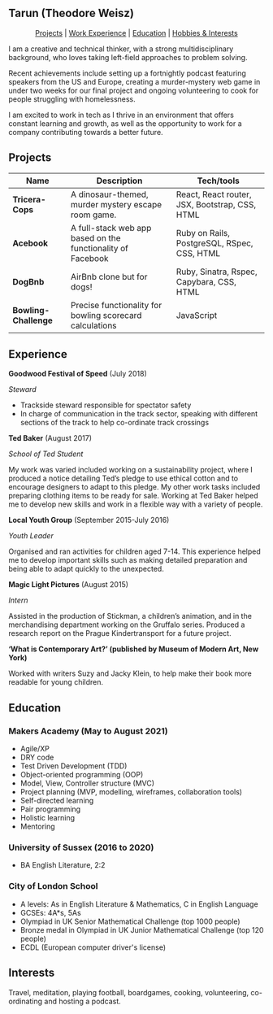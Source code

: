 ## Tarun (Theodore Weisz)

<div align="center">

[Projects](#projects) |
[Work Experience](#experience) |
[Education](#education) |
[Hobbies & Interests](#hobbies) 

</div>

I am a creative and technical thinker, with a strong multidisciplinary background, who loves taking left-field approaches to problem solving.

Recent achievements include setting up a fortnightly podcast featuring speakers from the US and Europe, creating a murder-mystery web game in under two weeks for our final project and ongoing volunteering to cook for people struggling with homelessness.

I am excited to work in tech as I thrive in an environment that offers constant learning and growth, as well as the opportunity to work for a company contributing towards a better future.

## Projects

| Name                         | Description       | Tech/tools        |
| ---------------------------- | ----------------- | ----------------- |
| **Tricera-Cops**             | A dinosaur-themed, murder mystery escape room game.| React, React router, JSX, Bootstrap, CSS, HTML |
| **Acebook**       | A full-stack web app based on the functionality of Facebook| Ruby on Rails, PostgreSQL, RSpec, CSS, HTML |
| **DogBnb**        | AirBnb clone but for dogs! | Ruby, Sinatra, Rspec, Capybara, CSS, HTML |
| **Bowling-Challenge** | Precise functionality for bowling scorecard calculations | JavaScript |

## Experience

**Goodwood Festival of Speed** (July 2018)

_Steward_

- Trackside steward responsible for spectator safety
- In charge of communication in the track sector, speaking with different sections of the track to help co-ordinate track crossings

**Ted Baker** (August 2017)

_School of Ted Student_

My work was varied included working on a sustainability project, where I produced a notice detailing Ted’s pledge to use ethical cotton and to encourage designers to adapt to this pledge. My other work tasks included preparing clothing items to be ready for sale.  Working at Ted Baker helped me to develop new skills and work in a flexible way with a variety of people.

**Local Youth Group** (September 2015-July 2016)

_Youth Leader_

Organised and ran activities for children aged 7-14. This experience helped me to develop important skills such as making detailed preparation and being able to adapt quickly to the unexpected.

**Magic Light Pictures** (August 2015)

_Intern_

Assisted in the production of Stickman, a children’s animation, and in the merchandising department working on the Gruffalo series. Produced a research report on the Prague Kindertransport for a future project.

**‘What is Contemporary Art?’ (published by Museum of Modern Art, New York)**

Worked with writers Suzy and Jacky Klein, to help make their book more readable for young children.

## Education

### Makers Academy (May to August 2021)

- Agile/XP
- DRY code
- Test Driven Development (TDD)
- Object-oriented programming (OOP)
- Model, View, Controller structure (MVC)
- Project planning (MVP, modelling, wireframes, collaboration tools)
- Self-directed learning
- Pair programming
- Holistic learning
- Mentoring

### University of Sussex (2016 to 2020)

- BA English Literature, 2:2

### City of London School
- A levels: As in English Literature & Mathematics, C in English Language
- GCSEs: 4A*s, 5As
- Olympiad in UK Senior Mathematical Challenge (top 1000 people)
- Bronze medal in Olympiad in UK Junior Mathematical Challenge (top 120 people)
- ECDL (European computer driver's license)

## Interests

Travel, meditation, playing football, boardgames, cooking, volunteering, co-ordinating and hosting a podcast.
